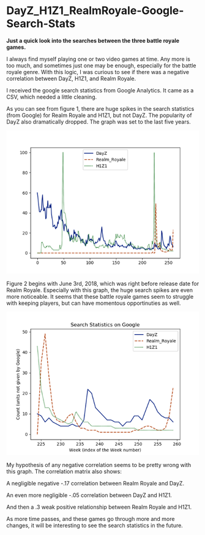 # DayZ_H1Z1_RealmRoyale-Google-Search-Stats
**Just a quick look into the searches between the three battle royale games.**

  
  I always find myself playing one or two video games at time. Any more is too much, and sometimes just one may be enough, especially for the battle royale genre. With this logic, I was curious to see if there was a negative correlation between DayZ, H1Z1, and Realm Royale. 

  
  I received the google search statistics from Google Analytics. It came as a CSV, which needed a little cleaning. 

  
  As you can see from figure 1, there are huge spikes in the search statistics (from Google) for Realm Royale and H1Z1, but not DayZ. The popularity of DayZ also dramatically dropped. The graph was set to the last five years. 
  
![](Images/videogame_google_stats_figure1.png)

  Figure 2 begins with June 3rd, 2018, which was right before release date for Realm Royale. Especially with this graph, the huge search spikes are even more noticeable. It seems that these battle royale games seem to struggle with keeping players, but can have momentous opportinuties as well. 

![](Images/videogame_google_stats_figure2.png)
  
  My hypothesis of any negative correlation seems to be pretty wrong with this graph. The correlation matrix also shows: 
 
A negligible negative -.17 correlation between Realm Royale and DayZ.
  
An even more negligible -.05 correlation between DayZ and H1Z1.
 
And then a .3 weak positive relationship between Realm Royale and H1Z1. 
 
As more time passes, and these games go through more and more changes, it will be interesting to see the search statistics in the future. 
